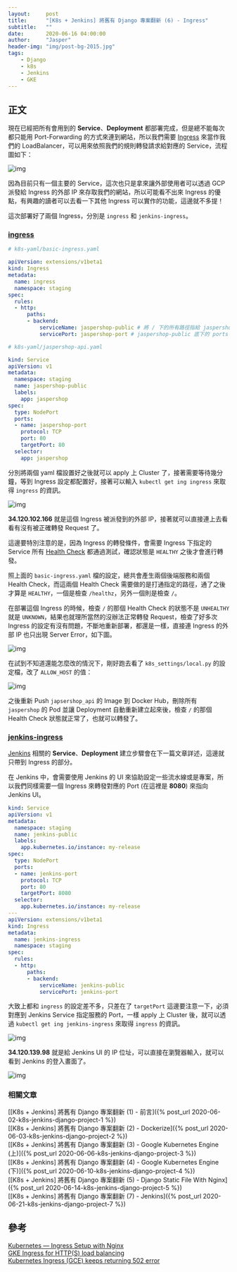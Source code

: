 ```yaml
---
layout:     post
title:      "[K8s + Jenkins] 將舊有 Django 專案翻新 (6) - Ingress"
subtitle:   ""
date:       2020-06-16 04:00:00
author:     "Jasper"
header-img: "img/post-bg-2015.jpg"
tags:
    - Django
    - k8s
    - Jenkins
    - GKE
---
```

## 正文

現在已經把所有會用到的 **Service**、**Deployment** 都部署完成，但是總不能每次都只能用 Port-Forwarding 的方式來連到網站，所以我們需要 [Ingress](https://kubernetes.io/docs/concepts/services-networking/ingress/) 來當作我們的 LoadBalancer，可以用來依照我們的規則轉發請求給對應的 Service，流程圖如下：

![img](https://miro.medium.com/max/958/1*K27cGIItdm_OBLLB8i0gAA.png)

因為目前只有一個主要的 Service，這次也只是拿來讓外部使用者可以透過 GCP 派發給 Ingress 的外部 IP 來存取我們的網站，所以可能看不出來 Ingress 的優點，有興趣的讀者可以去看一下其他 Ingress 可以實作的功能，這邊就不多提！

這次部署好了兩個 Ingress，分別是 `ingress` 和 `jenkins-ingress`。

### <ins>ingress<ins>
```yaml
# k8s-yaml/basic-ingress.yaml

apiVersion: extensions/v1beta1
kind: Ingress
metadata:
  name: ingress
  namespace: staging
spec:
  rules:
  - http:
      paths:
      - backend:
          serviceName: jaspershop-public # 將 / 下的所有路徑指給 jaspershop-public 這個 NodePort
          servicePort: jaspershop-port # jaspershop-public 底下的 ports
```

```yaml
# k8s-yaml/jaspershop-api.yaml

kind: Service
apiVersion: v1
metadata:
  namespace: staging
  name: jaspershop-public
  labels:
    app: jaspershop
spec:
  type: NodePort
  ports:
  - name: jaspershop-port
    protocol: TCP
    port: 80
    targetPort: 80
  selector:
    app: jaspershop
```

分別將兩個 yaml 檔設置好之後就可以 apply 上 Cluster 了，接著需要等待幾分鐘，等到 Ingress 設定都配置好，接著可以輸入 `kubectl get ing ingress` 來取得 `ingress` 的資訊。

![img](https://i.imgur.com/AUoXkHd.png)

**34.120.102.166** 就是這個 Ingress 被派發到的外部 IP，接著就可以直接連上去看看有沒有被正確轉發 Request 了。

這邊要特別注意的是，因為 Ingress 的轉發條件，會需要 Ingress 下指定的 Service 所有 [Health Check](https://cloud.google.com/kubernetes-engine/docs/concepts/ingress#health_checks) 都通過測試，確認狀態是 `HEALTHY` 之後才會進行轉發。

照上面的 `basic-ingress.yaml` 檔的設定，總共會產生兩個後端服務和兩個 Health Check，而這兩個 Health Check 需要做的是打通指定的路徑，通了之後才算是 `HEALTHY`，一個是檢查 `/healthz`，另外一個則是檢查 `/`。

在部署這個 Ingress 的時候，檢查 `/` 的那個 Health Check 的狀態不是 `UNHEALTHY` 就是 `UNKNOWN`，結果也就理所當然的沒辦法正常轉發 Request，檢查了好多次 Ingress 的設定有沒有問題，不斷地重新部署，都還是一樣，直接連 Ingress 的外部 IP 也只出現 Server Error，如下圖。

![img](https://i.stack.imgur.com/HVlD1.png)

在試到不知道還能怎麼改的情況下，剛好跑去看了 `k8s_settings/local.py` 的設定檔，改了 `ALLOW_HOST` 的值：

![img](https://i.imgur.com/nkRbcCc.png)

之後重新 Push `japsershop_api` 的 Image 到 Docker Hub，刪除所有 `jaspershop` 的 Pod 並讓 Deployment 自動重新建立起來後，檢查 `/` 的那個 Health Check 狀態就正常了，也就可以轉發了。

### <ins>jenkins-ingress<ins>

[Jenkins](https://www.jenkins.io/) 相關的 **Service**、**Deployment** 建立步驟會在下一篇文章詳述，這邊就只帶到 Ingress 的部分。

在 Jenkins 中，會需要使用 Jenkins 的 UI 來協助設定一些流水線或是專案，所以我們同樣需要一個 Ingress 來轉發對應的 Port (在這裡是 **8080**) 來指向 Jenkins UI。

```yaml
kind: Service
apiVersion: v1
metadata:
  namespace: staging
  name: jenkins-public
  labels:
    app.kubernetes.io/instance: my-release
spec:
  type: NodePort
  ports:
  - name: jenkins-port
    protocol: TCP
    port: 80
    targetPort: 8080
  selector:
    app.kubernetes.io/instance: my-release
---
apiVersion: extensions/v1beta1
kind: Ingress
metadata:
  name: jenkins-ingress
  namespace: staging
spec:
  rules:
  - http:
      paths:
      - backend:
          serviceName: jenkins-public
          servicePort: jenkins-port 
```

大致上都和 `ingress` 的設定差不多，只差在了 `targetPort` 這邊要注意一下，必須對應到 Jenkins Service 指定服務的 Port，一樣 apply 上 Cluster 後，就可以透過 `kubectl get ing jenkins-ingress` 來取得 `ingress` 的資訊。

![img](https://i.imgur.com/ek0k64u.png)

**34.120.139.98** 就是給 Jenkins UI 的 IP 位址，可以直接在瀏覽器輸入，就可以看到 Jenkins 的登入畫面了。

![img](https://i.imgur.com/lsDV8Be.png)

### 相關文章
[[K8s + Jenkins] 將舊有 Django 專案翻新 (1) - 前言]({% post_url 2020-06-02-k8s-jenkins-django-project-1 %})<br>
[[K8s + Jenkins] 將舊有 Django 專案翻新 (2) - Dockerize]({% post_url 2020-06-03-k8s-jenkins-django-project-2 %})<br>
[[K8s + Jenkins] 將舊有 Django 專案翻新 (3) - Google Kubernetes Engine (上)]({% post_url 2020-06-06-k8s-jenkins-django-project-3 %})<br>
[[K8s + Jenkins] 將舊有 Django 專案翻新 (4) - Google Kubernetes Engine (下)]({% post_url 2020-06-10-k8s-jenkins-django-project-4 %})<br>
[[K8s + Jenkins] 將舊有 Django 專案翻新 (5) - Django Static File With Nginx]({% post_url 2020-06-14-k8s-jenkins-django-project-5 %})<br>
[[K8s + Jenkins] 將舊有 Django 專案翻新 (7) - Jenkins]({% post_url 2020-06-21-k8s-jenkins-django-project-7 %})

## 參考

[Kubernetes — Ingress Setup with Nginx](https://medium.com/@rajan.ramesh/kubernetes-ingress-setup-with-nginx-8373f8492c6a)<br>
[GKE Ingress for HTTP(S) load balancing](https://cloud.google.com/kubernetes-engine/docs/concepts/ingress#health_checks)<br>
[Kubernetes Ingress (GCE) keeps returning 502 error](https://stackoverflow.com/questions/42967763/kubernetes-ingress-gce-keeps-returning-502-error)